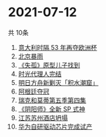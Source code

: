 # 2021-07-12
  共 10条

  <!-- BEGIN -->
  <!-- 最后更新时间:Mon Jul 12 2021 13:17:45 GMT+0000 (Coordinated Universal Time) -->
  1. [意大利时隔 53 年再夺欧洲杯](https://www.zhihu.com/search?q=欧洲杯)
1. [北京暴雨](https://www.zhihu.com/search?q=北京暴雨)
1. [《失孤》原型儿子找到](https://www.zhihu.com/search?q=失孤)
1. [时光代理人完结](https://www.zhihu.com/search?q=时光代理人)
1. [明日方舟新剿灭「积水潮窟」](https://www.zhihu.com/search?q=明日方舟)
1. [阿根廷夺冠](https://www.zhihu.com/search?q=阿根廷赢了)
1. [瑞克和莫蒂第五季第四集](https://www.zhihu.com/search?q=瑞克和莫蒂)
1. [《阴阳师》全新 SP 式神](https://www.zhihu.com/search?q=阴阳师)
1. [江苏苏州酒店坍塌](https://www.zhihu.com/search?q=酒店坍塌)
1. [华为自研驱动芯片完成试产](https://www.zhihu.com/search?q=华为自研芯片)
  <!-- END -->
  